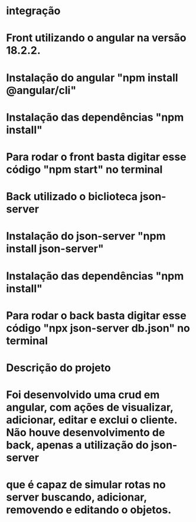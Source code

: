 # integração

# Front utilizando o angular na versão 18.2.2.
# Instalação do angular "npm install @angular/cli"
# Instalação das dependências "npm install" 
# Para rodar o front basta digitar esse código "npm start" no terminal

# Back utilizado o biclioteca json-server
# Instalação do json-server "npm install json-server"
# Instalação das dependências "npm install"
# Para rodar o back basta digitar esse código "npx json-server db.json" no terminal

# Descrição do projeto
# Foi desenvolvido uma crud em angular, com ações de visualizar, adicionar, editar e exclui o cliente. Não houve desenvolvimento de back, apenas a utilização do json-server
# que é capaz de simular rotas no server buscando, adicionar, removendo e editando o objetos.  

